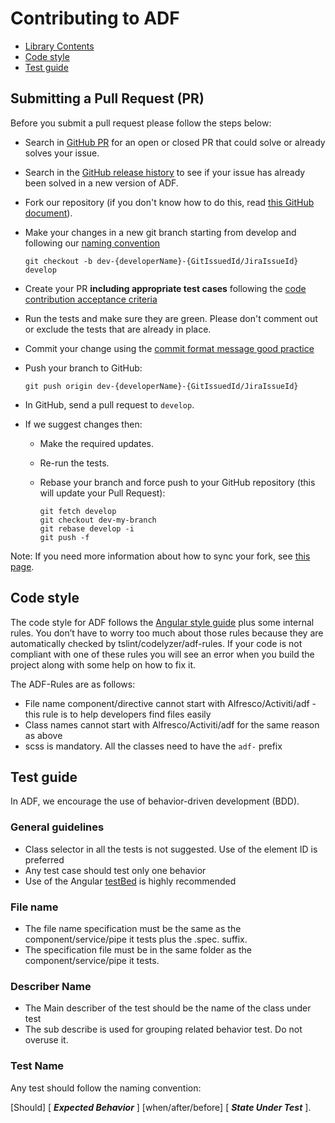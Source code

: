 # Contributing to ADF 

- [Library Contents](#submitting-a-pull-request-pr)
- [Code style](#code-style)
- [Test guide](#test-guide)

## Submitting a Pull Request (PR)

Before you submit a pull request please follow the steps below: 

* Search in  [GitHub PR](https://github.com/Alfresco/alfresco-ng2-components/pulls) for an open or closed PR
  that could solve or already solves your issue.
* Search in the [GitHub release history](https://github.com/Alfresco/alfresco-ng2-components/releases) to see if your
  issue has already been solved in a new version of ADF.
* Fork our repository (if you don't know how to do this, read [this GitHub document](https://help.github.com/articles/creating-a-pull-request-from-a-fork/)).
* Make your changes in a new git branch starting from develop and following our [naming convention](https://github.com/Alfresco/alfresco-ng2-components/wiki/Branching-Strategy)

     ```shell
     git checkout -b dev-{developerName}-{GitIssuedId/JiraIssueId} develop
     ```

* Create your PR **including appropriate test cases** following the [code contribution acceptance criteria](https://github.com/Alfresco/alfresco-ng2-components/wiki/Code-contribution-acceptance-criteria)
* Run the tests and make sure they are green. Please don't comment out or exclude the tests that are already in place.
* Commit your change using the [commit format message good practice](https://github.com/Alfresco/alfresco-ng2-components/wiki/Commit-format)
* Push your branch to GitHub:

    ```shell
    git push origin dev-{developerName}-{GitIssuedId/JiraIssueId}
    ```

* In GitHub, send a pull request to `develop`.
* If we suggest changes then:
  * Make the required updates.
  * Re-run the tests.
  * Rebase your branch and force push to your GitHub repository (this will update your Pull Request):

    ```shell
    git fetch develop
    git checkout dev-my-branch
    git rebase develop -i
    git push -f
    ```
Note: If you need more information about how to sync your fork, see [this page](https://help.github.com/articles/syncing-a-fork/).

## Code style

The code style for ADF follows the [Angular style guide](https://angular.io/guide/styleguide) plus some internal rules.
You don’t have to worry too much about those rules because they are automatically checked by tslint/codelyzer/adf-rules.
If your code is not compliant with one of these rules you will see an error when you build the project along with some help on how to fix it.

The ADF-Rules are as follows:

* File name component/directive cannot start with Alfresco/Activiti/adf - this rule is to help developers find files easily
* Class names cannot start with Alfresco/Activiti/adf for the same reason as above
* scss is mandatory. All the classes need to have the `adf-` prefix

## Test guide

In ADF, we encourage the use of behavior-driven development (BDD).

### General guidelines

* Class selector in all the tests is not suggested. Use of the element ID is preferred
* Any test case should test only one behavior
* Use of the Angular [testBed](https://angular.io/guide/testing#testbed) is highly recommended

### File name

* The file name specification must be the same as the component/service/pipe it tests plus the .spec. suffix.
* The specification file must be in the same folder as the component/service/pipe it tests.

### Describer Name

* The Main describer of the test should be the name of the class under test
* The sub describe is used for grouping related behavior test. Do not overuse it.

### Test Name

Any test should follow the naming convention:

[Should] [ ***Expected Behavior*** ] [when/after/before] [ ***State Under Test*** ].
